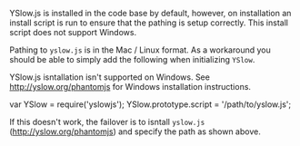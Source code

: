 YSlow.js is installed in the code base by default, however,
on installation an install script is run to ensure that the
pathing is setup correctly. This install script does not support
Windows.

Pathing to `yslow.js` is in the Mac / Linux format. As a
workaround you should be able to simply add the following
when initializing `YSlow`.

YSlow.js isntallation isn't supported on Windows. See
http://yslow.org/phantomjs for Windows installation
instructions.

   var YSlow = require('yslowjs');
   YSlow.prototype.script = '/path/to/yslow.js';

If this doesn't work, the failover is to isntall `yslow.js`
(http://yslow.org/phantomjs) and specify the path as shown
above.

